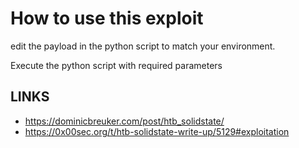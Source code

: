 # How to use this exploit

edit the payload in the python script to match your environment.

Execute the python script with required parameters

## LINKS
* https://dominicbreuker.com/post/htb_solidstate/
* https://0x00sec.org/t/htb-solidstate-write-up/5129#exploitation

